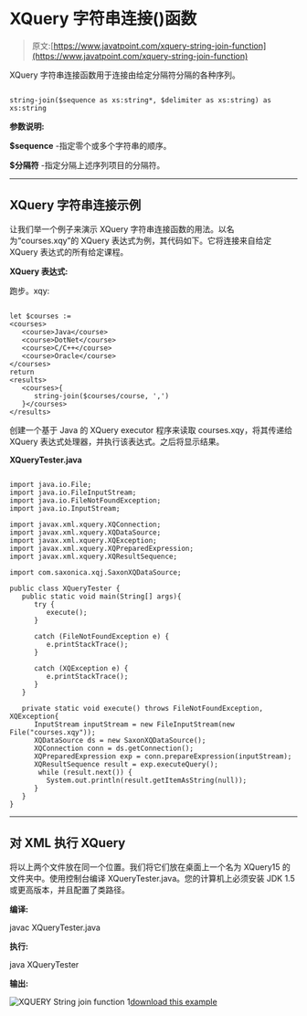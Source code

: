 # XQuery 字符串连接()函数

> 原文:[https://www.javatpoint.com/xquery-string-join-function](https://www.javatpoint.com/xquery-string-join-function)

XQuery 字符串连接函数用于连接由给定分隔符分隔的各种序列。

```

string-join($sequence as xs:string*, $delimiter as xs:string) as xs:string 

```

**参数说明:**

**$sequence** -指定零个或多个字符串的顺序。

**$分隔符** -指定分隔上述序列项目的分隔符。

* * *

## XQuery 字符串连接示例

让我们举一个例子来演示 XQuery 字符串连接函数的用法。以名为“courses.xqy”的 XQuery 表达式为例，其代码如下。它将连接来自给定 XQuery 表达式的所有给定课程。

**XQuery 表达式:**

跑步。xqy:

```

let $courses :=
<courses>
   <course>Java</course>
   <course>DotNet</course>
   <course>C/C++</course>
   <course>Oracle</course>
</courses>
return
<results>   
   <courses>{
      string-join($courses/course, ',')
   }</courses>
</results>

```

创建一个基于 Java 的 XQuery executor 程序来读取 courses.xqy，将其传递给 XQuery 表达式处理器，并执行该表达式。之后将显示结果。

**XQueryTester.java**

```

import java.io.File;
import java.io.FileInputStream;
import java.io.FileNotFoundException;
import java.io.InputStream;

import javax.xml.xquery.XQConnection;
import javax.xml.xquery.XQDataSource;
import javax.xml.xquery.XQException;
import javax.xml.xquery.XQPreparedExpression;
import javax.xml.xquery.XQResultSequence;

import com.saxonica.xqj.SaxonXQDataSource;

public class XQueryTester {
   public static void main(String[] args){
      try {
         execute();
      }

      catch (FileNotFoundException e) {
         e.printStackTrace();
      }

      catch (XQException e) {
         e.printStackTrace();
      }
   }

   private static void execute() throws FileNotFoundException, XQException{
      InputStream inputStream = new FileInputStream(new File("courses.xqy"));
      XQDataSource ds = new SaxonXQDataSource();
      XQConnection conn = ds.getConnection();
      XQPreparedExpression exp = conn.prepareExpression(inputStream);
      XQResultSequence result = exp.executeQuery();
       while (result.next()) {
         System.out.println(result.getItemAsString(null));
      }
   }	
}

```

* * *

## 对 XML 执行 XQuery

将以上两个文件放在同一个位置。我们将它们放在桌面上一个名为 XQuery15 的文件夹中。使用控制台编译 XQueryTester.java。您的计算机上必须安装 JDK 1.5 或更高版本，并且配置了类路径。

**编译:**

javac XQueryTester.java

**执行:**

java XQueryTester

**输出:**

![XQUERY String join function 1](../Images/30f8d0c3b9a26782e15c34f241147599.png)[download this example](https://static.javatpoint.com/xquery/src/XQuery15.zip)